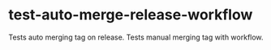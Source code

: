 # test-auto-merge-release-workflow

Tests auto merging tag on release.
Tests manual merging tag with workflow.
